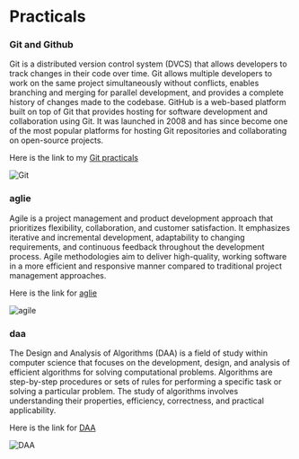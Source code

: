 # Practicals

### Git and Github
Git is a distributed version control system (DVCS) that allows developers to track changes in their code over time. Git allows multiple developers to work on the same project simultaneously without conflicts, enables branching and merging for parallel development, and provides a complete history of changes made to the codebase.
GitHub is a web-based platform built on top of Git that provides hosting for software development and collaboration using Git. It was launched in 2008 and has since become one of the most popular platforms for hosting Git repositories and collaborating on open-source projects.

Here is the link to my [Git practicals](https://github.com/Hitashikankran/sem4Practicals/tree/gitandgithub-practicals)

![Git](https://miro.medium.com/v2/resize:fit:1400/1*mtsk3fQ_BRemFidhkel3dA.png)

### aglie
Agile is a project management and product development approach that prioritizes flexibility, collaboration, and customer satisfaction. It emphasizes iterative and incremental development, adaptability to changing requirements, and continuous feedback throughout the development process. Agile methodologies aim to deliver high-quality, working software in a more efficient and responsive manner compared to traditional project management approaches.

Here is the link for [aglie](https://github.com/Hitashikankran/sem4Practicals/tree/aglie-practicals)

![agile](https://www.nvisia.com/hubfs/agile-methodology-chicago.png)

### daa
The Design and Analysis of Algorithms (DAA) is a field of study within computer science that focuses on the development, design, and analysis of efficient algorithms for solving computational problems. Algorithms are step-by-step procedures or sets of rules for performing a specific task or solving a particular problem. The study of algorithms involves understanding their properties, efficiency, correctness, and practical applicability.

Here is the link for [DAA](https://github.com/Hitashikankran/sem4Practicals/tree/daa-practicals)

![DAA](https://static.javatpoint.com/tutorial/daa/images/daa-tutorial.png)

